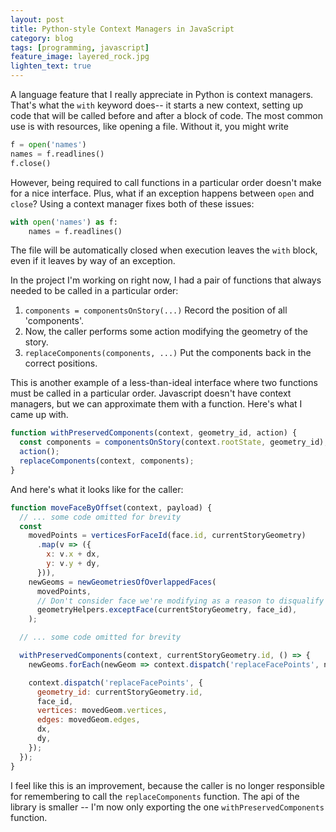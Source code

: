 ```yaml
---
layout: post
title: Python-style Context Managers in JavaScript
category: blog
tags: [programming, javascript]
feature_image: layered_rock.jpg
lighten_text: true
---
```

A language feature that I really appreciate in Python is context managers. That's what the `with` keyword does-- it starts a new context, setting up code that will be called before and after a block of code. The most common use is with resources, like opening a file. Without it, you might write

```python
f = open('names')
names = f.readlines()
f.close()
```

However, being required to call functions in a particular order doesn't make for a nice interface. Plus, what if an exception happens between `open` and `close`? Using a context manager fixes both of these issues:

```python
with open('names') as f:
    names = f.readlines()
```

The file will be automatically closed when execution leaves the `with` block, even if it leaves by way of an exception.

In the project I'm working on right now, I had a pair of functions that always needed to be called in a particular order:

1. `components = componentsOnStory(...)` Record the position of all 'components'.
2. Now, the caller performs some action modifying the geometry of the story.
3. `replaceComponents(components, ...)` Put the components back in the correct positions.

This is another example of a less-than-ideal interface where two functions must be called in a particular order. Javascript doesn't have context managers, but we can approximate them with a function. Here's what I came up with.

```javascript
function withPreservedComponents(context, geometry_id, action) {
  const components = componentsOnStory(context.rootState, geometry_id);
  action();
  replaceComponents(context, components);
}
```

And here's what it looks like for the caller:

```javascript
function moveFaceByOffset(context, payload) {
  // ... some code omitted for brevity
  const
    movedPoints = verticesForFaceId(face.id, currentStoryGeometry)
      .map(v => ({
        x: v.x + dx,
        y: v.y + dy,
      })),
    newGeoms = newGeometriesOfOverlappedFaces(
      movedPoints,
      // Don't consider face we're modifying as a reason to disqualify the action.
      geometryHelpers.exceptFace(currentStoryGeometry, face_id),
    );

  // ... some code omitted for brevity

  withPreservedComponents(context, currentStoryGeometry.id, () => {
    newGeoms.forEach(newGeom => context.dispatch('replaceFacePoints', newGeom));

    context.dispatch('replaceFacePoints', {
      geometry_id: currentStoryGeometry.id,
      face_id,
      vertices: movedGeom.vertices,
      edges: movedGeom.edges,
      dx,
      dy,
    });
  });
}
```

I feel like this is an improvement, because the caller is no longer responsible for remembering to call the `replaceComponents` function. The api of the library is smaller -- I'm now only exporting the one `withPreservedComponents` function.
